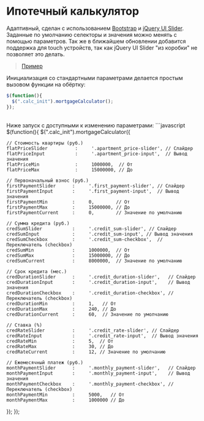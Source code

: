 # Ипотечный калькулятор

Адаптивный, сделан с использованием [Bootstrap](http://getbootstrap.com/) и [jQuery UI Slider](https://jqueryui.com/slider/). Заданные по умолчанию селекторы и значения можно менять с помощью параметров. Так же в ближайшем обновлении добавится поддержка для touch устройств, так как jQuery UI Slider "из коробки" не позволяет это делать.

> [Пример](http://kirenkov.me/mortgage-calculator/)

Инициализация со стандартными параметрами делается простым вызовом функции на обёртку:
```javascript
$(function(){
  $(".calc_init").mortgageCalculator();
});
```
<br>
Ниже запуск с доступными к изменению параметрами:
```javascript
$(function(){
  $(".calc_init").mortgageCalculator({
  
    // Стоимость квартиры (руб.)
    flatPriceSlider          :     '.apartment_price-slider', // Слайдер
    flatPriceInput           :     '.apartment_price-input',  // Вывод значения
    flatPriceMin             :     1000000,  // От
    flatPriceMax             :     15000000, // До

    // Первоначальный взнос (руб.)
    firstPaymentSlider      :     '.first_payment-slider', // Слайдер
    firstPaymentInput       :     '.first_payment-input',  // Вывод значения
    firstPaymentMin         :     0,        // От
    firstPaymentMax         :     15000000, // До
    firstPaymentCurrent     :     0,        // Значение по умолчанию

    // Сумма кредита (руб.)
    credSumSlider           :     '.credit_sum-slider', // Слайдер
    credSumInput            :     '.credit_sum-input', // Вывод значения
    credSumCheckbox         :     '.credit_sum-checkbox',  // Переключатель (checkbox)
    credSumMin              :     1000000,  // От
    credSumMax              :     15000000, // До
    credSumCurrent          :     8000000,  // Значение по умолчанию

    // Срок кредита (мес.)
    credDurationSlider      :     '.credit_duration-slider',   // Слайдер
    credDurationInput       :     '.credit_duration-input',    // Вывод значения
    credDurationCheckbox    :     '.credit_duration-checkbox', // Переключатель (checkbox)
    credDurationMin         :     1,   // От
    credDurationMax         :     240, // До
    credDurationCurrent     :     60,  // Значение по умолчанию

    // Ставка (%)
    credRateSlider          :     '.credit_rate-slider', // Слайдер
    credRateInput           :     '.credit_rate-input',  // Вывод значения
    credRateMin             :     5,  // От
    credRateMax             :     30, // До
    credRateCurrent         :     12, // Значение по умолчанию

    // Ежемесячный платеж (руб.)
    monthPaymentSlider      :     '.monthly_payment-slider',   // Слайдер
    monthPaymentInput       :     '.monthly_payment-input',    // Вывод значения
    monthPaymentCheckbox    :     '.monthly_payment-checkbox', // Переключатель (checkbox)
    monthPaymentMin         :     5000,   // От
    monthPaymentMax         :     1000000 // До
  });
});
```
